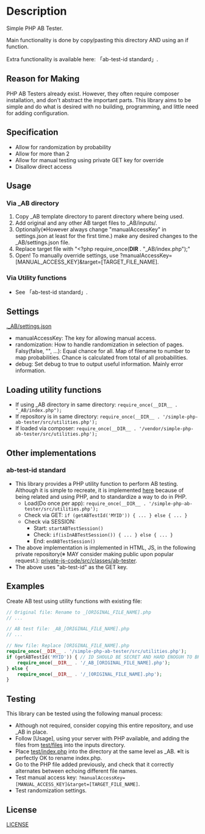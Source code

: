 # Description

Simple PHP AB Tester.

Main functionality is done by copy/pasting this directory AND using an if function.

Extra functionality is available here: 「ab-test-id standard」.

## Reason for Making

PHP AB Testers already exist.
However, they often require composer installation, and don't abstract the important parts.
This library aims to be simple and do what is desired with no building, programming, and little need for adding configuration.

## Specification

- Allow for randomization by probability
- Allow for more than 2
- Allow for manual testing using private GET key for override
- Disallow direct access

## Usage

### Via _AB directory

1. Copy _AB template directory to parent directory where being used.
2. Add original and any other AB target files to _AB/inputs/.
3. Optionally(※However always change "manualAccessKey" in settings.json at least for the first time.) make any desired changes to the _AB/settings.json file.
4. Replace target file with "<?php require_once(__DIR__ . "_AB/index.php");"
5. Open! To manually override settings, use ?manualAccessKey=[MANUAL_ACCESS_KEY]&target=[TARGET_FILE_NAME].

### Via Utility functions

- See 「ab-test-id standard」.

## Settings

[._AB/settings.json](._AB/settings.json)

- manualAccessKey: The key for allowing manual access.
- randomization: How to handle randomization in selection of pages. Falsy(false, "", ...): Equal chance for all. Map of filename to number to map probabilities. Chance is calculated from total of all probabilities.
- debug: Set debug to true to output useful information. Mainly error information.

## Loading utility functions

- If using _AB directory in same directory: `require_once(__DIR__ . "_AB/index.php");`
- If repository is in same directory: `require_once(__DIR__ . '/simple-php-ab-tester/src/utilities.php');`
- If loaded via composer: `require_once(__DIR__ . '/vendor/simple-php-ab-tester/src/utilities.php');`

## Other implementations

### ab-test-id standard

- This library provides a PHP utility function to perform AB testing. Although it is simple to recreate, it is implemented [here](src\utilities.php) because of being related and using PHP, and to standardize a way to do in PHP.
  - Load(Do once per app): `require_once(__DIR__ . '/simple-php-ab-tester/src/utilities.php');`
  - Check via GET: `if (getABTestId('MYID')) { ... } else { ... }`
  - Check via SESSION:
    - Start: `startABTestSession()`
    - Check: `if(isInABTestSession()) { ... } else { ... }`
    - End: `endABTestSession()`
- The above implementation is implemented in HTML, JS, in the following private repository(※ MAY consider making public upon popular request.): [private-js-code/src/classes/ab-tester](https://gitlab.com/dammyg/private-js-code/-/blob/master/src/classes/ab-tester.js).
- The above uses "ab-test-id" as the GET key.

## Examples

Create AB test using utility functions with existing file:

```php
// Original file: Rename to _[ORIGINAL_FILE_NAME].php
// ...

// AB test file: _AB_[ORIGINAL_FILE_NAME].php
// ...

// New file: Replace [ORIGINAL_FILE_NAME].php
require_once(__DIR__ . '/simple-php-ab-tester/src/utilities.php');
if (getABTestId('MYID')) { // ID SHOULD BE SECRET AND HARD ENOGUH TO BREAK SO CAN NOT LEAK DEV ISSUES AND POSSIBLE SECURITY ISSUES. 
    require_once(__DIR__ . '/_AB_[ORIGINAL_FILE_NAME].php');
} else {
    require_once(__DIR__ . '/_[ORIGINAL_FILE_NAME].php');
}
```

## Testing

This library can be tested using the following manual process:

- Although not required, consider copying this entire repository, and use _AB in place.
- Follow [Usage], using your server with PHP available, and adding the files from [test/files](./test/files/) into the inputs directory.
- Place [test/index.php](./test/index.php) into the directory at the same level as _AB. ※It is perfectly OK to rename index.php.
- Go to the PHP file added previously, and check that it correctly alternates between echoing different file names.
- Test manual access key: `?manualAccessKey=[MANUAL_ACCESS_KEY]&target=[TARGET_FILE_NAME]`.
- Test randomization settings.

## License

[LICENSE](./LICENSE)
